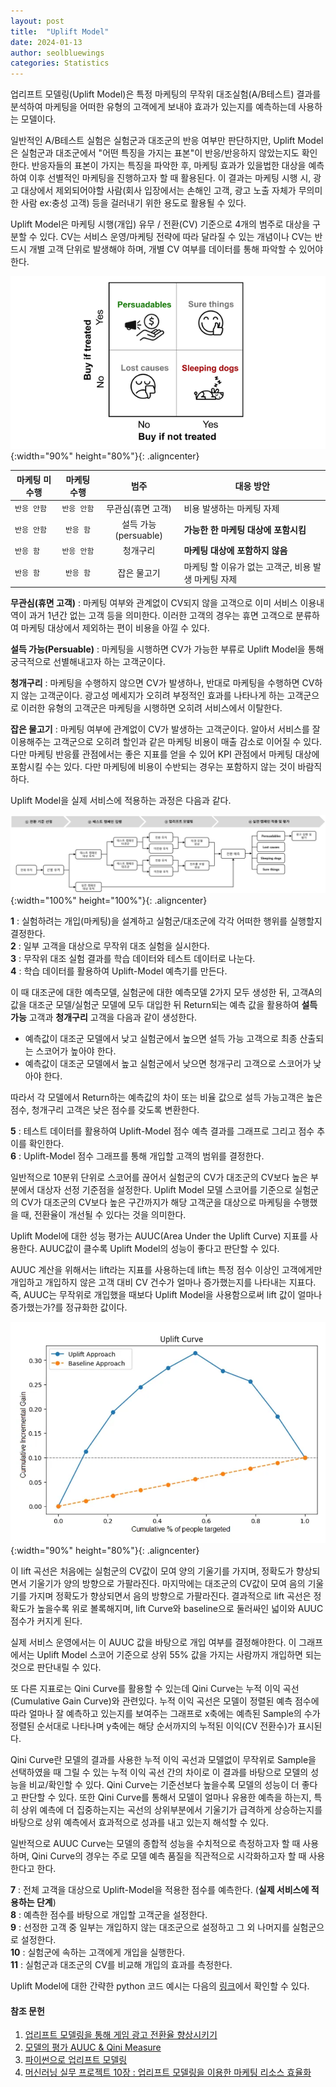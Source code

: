 ```yaml
---
layout: post
title:  "Uplift Model"
date: 2024-01-13
author: seolbluewings
categories: Statistics
---
```


업리프트 모델링(Uplift Model)은 특정 마케팅의 무작위 대조실험(A/B테스트) 결과를 분석하여 마케팅을 어떠한 유형의 고객에게 보내야 효과가 있는지를 예측하는데 사용하는 모델이다.

일반적인 A/B테스트 실험은 실험군과 대조군의 반응 여부만 판단하지만, Uplift Model은 실험군과 대조군에서 "어떤 특징을 가지는 표본"이 반응/반응하지 않았는지도 확인한다. 반응자들의 표본이 가지는 특징을 파악한 후, 마케팅 효과가 있을법한 대상을 예측하여 이후 선별적인 마케팅을 진행하고자 할 때 활용된다. 이 결과는 마케팅 시행 시, 광고 대상에서 제외되어야할 사람(회사 입장에서는 손해인 고객, 광고 노출 자체가 무의미한 사람 ex:충성 고객) 등을 걸러내기 위한 용도로 활용될 수 있다. 

Uplift Model은 마케팅 시행(개입) 유무 / 전환(CV) 기준으로 4개의 범주로 대상을 구분할 수 있다. CV는 서비스 운영/마케팅 전략에 따라 달라질 수 있는 개념이나 CV는 반드시 개별 고객 단위로 발생해야 하며, 개별 CV 여부를 데이터를 통해 파악할 수 있어야 한다.

![label](https://github.com/seolbluewings/seolbluewings.github.io/blob/master/assets/persuadables.png?raw=true){:width="90%" height="80%"}{: .aligncenter}

| 마케팅 미수행 | 마케팅 수행 | 범주 |대응 방안|
|---|:---:|:---:|---|
| `반응 안함` | `반응 안함`| 무관심(휴면 고객) | 비용 발생하는 마케팅 자제 |
| `반응 안함` | `반응 함`| 설득 가능(persuable) | __가능한 한 마케팅 대상에 포함시킴__ |
| `반응 함` | `반응 안함` | 청개구리 | __마케팅 대상에 포함하지 않음__ |
| `반응 함` | `반응 함` | 잡은 물고기 | 마케팅 할 이유가 없는 고객군, 비용 발생 마케팅 자제 |

__무관심(휴면 고객)__ : 마케팅 여부와 관계없이 CV되지 않을 고객으로 이미 서비스 이용내역이 과거 1년간 없는 고객 등을 의미한다. 이러한 고객의 경우는 휴면 고객으로 분류하여 마케팅 대상에서 제외하는 편이 비용을 아낄 수 있다.

__설득 가능(Persuable)__ : 마케팅을 시행하면 CV가 가능한 부류로 Uplift Model을 통해 궁극적으로 선별해내고자 하는 고객군이다. 

__청개구리__ : 마케팅을 수행하지 않으면 CV가 발생하나, 반대로 마케팅을 수행하면 CV하지 않는 고객군이다. 광고성 메세지가 오히려 부정적인 효과를 나타나게 하는 고객군으로 이러한 유형의 고객군은 마케팅을 시행하면 오히려 서비스에서 이탈한다.

__잡은 물고기__ : 마케팅 여부에 관계없이 CV가 발생하는 고객군이다. 알아서 서비스를 잘 이용해주는 고객군으로 오히려 할인과 같은 마케팅 비용이 매출 감소로 이어질 수 있다. 다만 마케팅 반응률 관점에서는 좋은 지표를 얻을 수 있어 KPI 관점에서 마케팅 대상에 포함시킬 수는 있다. 다만 마케팅에 비용이 수반되는 경우는 포함하지 않는 것이 바람직하다.

Uplift Model을 실제 서비스에 적용하는 과정은 다음과 같다.

![label](https://github.com/seolbluewings/seolbluewings.github.io/blob/master/assets/uplift.png?raw=true){:width="100%" height="100%"}{: .aligncenter}

__1__ : 실험하려는 개입(마케팅)을 설계하고 실험군/대조군에 각각 어떠한 행위를 실행할지 결정한다.   
__2__ : 일부 고객을 대상으로 무작위 대조 실험을 실시한다.   
__3__ : 무작위 대조 실험 결과를 학습 데이터와 테스트 데이터로 나눈다.   
__4__ : 학습 데이터를 활용하여 Uplift-Model 예측기를 만든다.   

이 때 대조군에 대한 예측모델, 실험군에 대한 예측모델 2가지 모두 생성한 뒤, 고객A의 값을 대조군 모델/실험군 모델에 모두 대입한 뒤 Return되는 예측 값을 활용하여 __설득 가능__ 고객과 __청개구리__ 고객을 다음과 같이 생성한다.

- 예측값이 대조군 모델에서 낮고 실험군에서 높으면 설득 가능 고객으로 최종 산출되는 스코어가 높아야 한다.
- 예측값이 대조군 모델에서 높고 실험군에서 낮으면 청개구리 고객으로 스코어가 낮아야 한다.

따라서 각 모델에서 Return하는 예측값의 차이 또는 비율 값으로 설득 가능고객은 높은 점수, 청개구리 고객은 낮은 점수를 갖도록 변환한다. 

__5__ : 테스트 데이터를 활용하여 Uplift-Model 점수 예측 결과를 그래프로 그리고 점수 추이를 확인한다.   
__6__ : Uplift-Model 점수 그래프를 통해 개입할 고객의 범위를 결정한다.  

일반적으로 10분위 단위로 스코어를 끊어서 실험군의 CV가 대조군의 CV보다 높은 부분에서 대상자 선정 기준점을 설정한다. Uplift Model 모델 스코어를 기준으로 실험군의 CV가 대조군의 CV보다 높은 구간까지가 해당 고객군을 대상으로 마케팅을 수행했을 때, 전환율이 개선될 수 있다는 것을 의미한다.

Uplift Model에 대한 성능 평가는 AUUC(Area Under the Uplift Curve) 지표를 사용한다. AUUC값이 클수록 Uplift Model의 성능이 좋다고 판단할 수 있다. 

AUUC 계산을 위해서는 lift라는 지표를 사용하는데 lift는 특정 점수 이상인 고객에게만 개입하고 개입하지 않은 고객 대비 CV 건수가 얼마나 증가했는지를 나타내는 지표다. 즉, AUUC는 무작위로 개입했을 때보다 Uplift Model을 사용함으로써 lift 값이 얼마나 증가했는가?를 정규화한 값이다.

![label](https://github.com/seolbluewings/seolbluewings.github.io/blob/master/assets/uplift2.PNG?raw=true){:width="90%" height="80%"}{: .aligncenter}

이 lift 곡선은 처음에는 실험군의 CV값이 모여 양의 기울기를 가지며, 정확도가 향상되면서 기울기가 양의 방향으로 가팔라진다. 마지막에는 대조군의 CV값이 모여 음의 기울기를 가지며 정확도가 향상되면서 음의 방향으로 가팔라진다. 결과적으로 lift 곡선은 정확도가 높을수록 위로 볼록해지며, lift Curve와 baseline으로 둘러싸인 넓이와 AUUC 점수가 커지게 된다.

실제 서비스 운영에서는 이 AUUC 값을 바탕으로 개입 여부를 결정해야한다. 이 그래프에서는 Uplift Model 스코어 기준으로 상위 55% 값을 가지는 사람까지 개입하면 되는 것으로 판단내릴 수 있다.

또 다른 지표로는 Qini Curve를 활용할 수 있는데 Qini Curve는 누적 이익 곡선(Cumulative Gain Curve)와 관련있다. 누적 이익 곡선은 모델이 정렬된 예측 점수에 따라 얼마나 잘 예측하고 있는지를 보여주는 그래프로 x축에는 예측된 Sample의 수가 정렬된 순서대로 나타나며 y축에는 해당 순서까지의 누적된 이익(CV 전환수)가 표시된다.

Qini Curve란 모델의 결과를 사용한 누적 이익 곡선과 모델없이 무작위로 Sample을 선택하였을 때 그릴 수 있는 누적 이익 곡선 간의 차이로 이 결과를 바탕으로 모델의 성능을 비교/확인할 수 있다. Qini Curve는 기준선보다 높을수록 모델의 성능이 더 좋다고 판단할 수 있다. 또한 Qini Curve를 통해서 모델이 얼마나 유용한 예측을 하는지, 특히 상위 예측에 더 집중하는지는 곡선의 상위부분에서 기울기가 급격하게 상승하는지를 바탕으로 상위 예측에서 효과적으로 성과를 내고 있는지 해석할 수 있다.

일반적으로 AUUC Curve는 모델의 종합적 성능을 수치적으로 측정하고자 할 때 사용하며, Qini Curve의 경우는 주로 모델 예측 품질을 직관적으로 시각화하고자 할 때 사용한다고 한다.

__7__ : 전체 고객을 대상으로 Uplift-Model을 적용한 점수를 예측한다. (__실제 서비스에 적용하는 단계__)    
__8__ : 예측한 점수를 바탕으로 개입할 고객군을 설정한다.   
__9__ : 선정한 고객 중 일부는 개입하지 않는 대조군으로 설정하고 그 외 나머지를 실험군으로 설정한다.   
__10__ : 실험군에 속하는 고객에게 개입을 실행한다.   
__11__ : 실험군과 대조군의 CV를 비교해 개입의 효과를 측정한다.   



Uplift Model에 대한 간략한 python 코드 예시는 다음의 [링크](https://github.com/seolbluewings/python_study/blob/master/01.study/uplift_model.py)에서 확인할 수 있다.


#### 참조 문헌
1. [업리프트 모델링을 통해 게임 광고 전환율 향상시키기](https://www.intelligencelabs.tech/5e047ef8-f811-47a8-9058-e6dfb2d5f8aa) <br/>
2. [모델의 평가 AUUC & Qini Measure](https://jaysung00.github.io/2020/12/24/Evaluation/) <br/>
3. [파이썬으로 업리프트 모델링](https://partrita.github.io/posts/python-uplift/) <br/>
4. [머신러닝 실무 프로젝트 10장 : 업리프트 모델링을 이용한 마케팅 리소스 효율화](https://product.kyobobook.co.kr/detail/S000001810489)